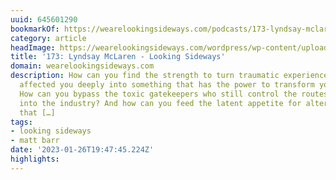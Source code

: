 ```yaml
---
uuid: 645601290
bookmarkOf: https://wearelookingsideways.com/podcasts/173-lyndsay-mclaren
category: article
headImage: https://wearelookingsideways.com/wordpress/wp-content/uploads/2022/01/39425303-4104-459B-AAE6-42B9E7702896-scaled.jpg
title: '173: Lyndsay McLaren - Looking Sideways'
domain: wearelookingsideways.com
description: How can you find the strength to turn traumatic experiences that have
  affected you deeply into something that has the power to transform your own community?
  How can you bypass the toxic gatekeepers who still control the routes and paths
  into the industry? And how can you feed the latent appetite for alternative narratives
  that […]
tags:
- looking sideways
- matt barr
date: '2023-01-26T19:47:45.224Z'
highlights: 
---
```



